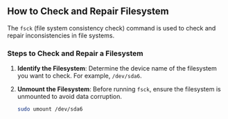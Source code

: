 ## How to Check and Repair Filesystem

The `fsck` (file system consistency check) command is used to check and repair inconsistencies in file systems.

### Steps to Check and Repair a Filesystem

1. **Identify the Filesystem**: Determine the device name of the filesystem you want to check. For example, `/dev/sda6`.

2. **Unmount the Filesystem**: Before running `fsck`, ensure the filesystem is unmounted to avoid data corruption.
   ```bash
   sudo umount /dev/sda6